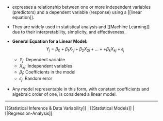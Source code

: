 * expresses a relationship between one or more independent variables (predictors) and a dependent variable (response) using a [[linear equation]].
* They are widely used in statistical analysis and [[Machine Learning]] due to their interpretability, simplicity, and effectiveness.

* **General Equation for a Linear Model:**
    $$Y_{j}=\beta_{0}+\beta_{1}X_{1j}+\beta_{2}X_{2j}+...++\beta_{k}X_{kj}+\epsilon_{j}$$
    * $Y_j$: Dependent variable
    * $X_{kj}$: Independent variables
    * $\beta_j$: Coefficients in the model
    * $\epsilon_j$: Random error

* Any model representable in this form, with constant coefficients and algebraic order of one, is considered a linear model.

---
[[Statistical Inference & Data Variability]] | [[Statistical Models]] | [[Regression-Analysis]]